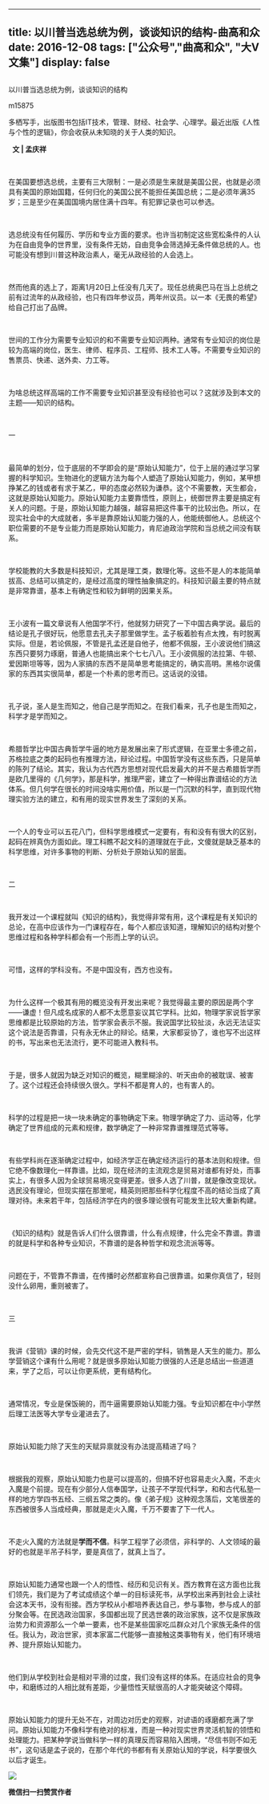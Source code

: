
---
title:   以川普当选总统为例，谈谈知识的结构-曲高和众
date: 2016-12-08
tags: ["公众号","曲高和众", "大V文集"]
display: false
---


## 



以川普当选总统为例，谈谈知识的结构




m15875




多栖写手，出版图书包括IT技术，管理、财经、社会学、心理学。最近出版《人性与个性的逻辑》，你会收获从未知晓的关于人类的知识。


&nbsp;&nbsp;**文 | 孟庆祥**

&nbsp;

在美国要想选总统，主要有三大限制：一是必须是生来就是美国公民，也就是必须具有美国的原始国籍，任何归化的美国公民不能担任美国总统；二是必须年满35岁；三是至少在美国国境内居住满十四年。有犯罪记录也可以参选。

&nbsp;

选总统没有任何履历、学历和专业方面的要求。也许当初制定这些宽松条件的人认为在自由竞争的世界里，没有条件无妨，自由竞争会筛选掉无条件做总统的人。也可能没有想到川普这种政治素人，毫无从政经验的人会选上。

&nbsp;

然而他真的选上了，距离1月20日上任没有几天了。现任总统奥巴马在当上总统之前有过流年的从政经验，也只有四年参议员，两年州议员。以一本《无畏的希望》给自己打出了品牌。

&nbsp;

世间的工作分为需要专业知识的和不需要专业知识两种。通常有专业知识的岗位是较为高端的岗位，医生、律师、程序员、工程师、技术工人等。不需要专业知识的售票员、快递、送外卖、力工等。

&nbsp;

为啥总统这样高端的工作不需要专业知识甚至没有经验也可以？这就涉及到本文的主题——知识的结构。

&nbsp;

一

&nbsp;

最简单的划分，位于底层的不学即会的是“原始认知能力”，位于上层的通过学习掌握的科学知识。生物进化的逻辑方法为每个人塑造了原始认知能力，例如，某甲想挣某乙的钱或者有求于某乙，甲的态度必然较为谦恭。这个不需要教，天生都会，这就是原始认知能力。原始认知能力主要靠悟性，原则上，统御世界主要是搞定有关人的问题。于是，原始认知能力越强，越容易把这件事干的比较出色。所以，在现实社会中的大成就者，多半是靠原始认知能力强的人，他能统御他人。总统这个职位需要的不是专业能力而是原始认知能力，肯尼迪政治学院和当总统之间没有联系。

&nbsp;

学校能教的大多数是科技知识，尤其是理工类，数理化等。这些不是人的本能简单拔高、总结可以搞定的，是经过高度的理性抽象搞定的。科技知识最主要的特点就是非常靠谱，基本上有确定性和较为鲜明的因果关系。

&nbsp;

王小波有一篇文章说有人他国学不行，他就努力研究了一下中国古典学说。最后的结论是孔子很好玩，他愿意去孔夫子那里做学生。孟子板着脸有点太拽，有时脱离实际。但是，若论佩服，不管是孔孟还是自他子，他都不佩服，王小波说他们搞这东西只要努力琢磨，普通人也能搞出来个七七八八。王小波佩服的法拉第、牛顿、爱因斯坦等等，因为人家搞的东西不是简单思考能搞定的，确实高明。黑格尔说儒家的东西其实很简单，都是一个朴素的思考而已。这话说的没错。

&nbsp;

孔子说，圣人是生而知之，他自己是学而知之。在我们看来，孔子也是生而知之，科学才是学而知之。

&nbsp;

希腊哲学比中国古典哲学牛逼的地方是发展出来了形式逻辑，在亚里士多德之前，苏格拉底之类的起码也有推理方法，辩论过程。中国哲学没有这些东西，只是简单的陈列了结论。其实，我认为古代西方思想对现代启发最大的并不是古希腊哲学而是欧几里得的《几何学》，那是科学，推理严密，建立了一种得出靠谱结论的方法体系。但几何学在很长的时间没啥实用价值，所以是一门沉默的科学，直到现代物理实验方法的建立，和有用的现实世界发生了深刻的关系。

&nbsp;

一个人的专业可以五花八门，但科学思维模式一定要有，有和没有有很大的区别，起码在辨真伪方面如此。理工科瞧不起文科的道理就在于此，文傻就是缺乏基本的科学思维，对许多事物的判断、分析处于原始认知的层面。

&nbsp;

二

&nbsp;

我开发过一个课程就叫《知识的结构》，我觉得非常有用，这个课程是有关知识的总论，在高中应该作为一门课程存在，每个人都应该知道，理解知识的结构对整个思维过程和各种学科都会有一个形而上学的认识。

&nbsp;

可惜，这样的学科没有。不是中国没有，西方也没有。

&nbsp;

为什么这样一个极其有用的概览没有开发出来呢？我觉得最主要的原因是两个字——谦虚！但凡成名成家的人都不太愿意妄议其它学科。比如，物理学家说哲学家思维都是比较原始的方法，哲学家会表示不服。我说国学比较扯淡，永远无法证实这个说法是否靠谱，只有永无休止的辩论。结果，大家都妥协了，谁也写不出这样的书，写出来也无法流行，更不可能进入教科书。

&nbsp;

于是，很多人就因为缺乏对知识的概览，糊里糊涂的、听天由命的被耽误、被害了。这个过程还会持续很久很久。学科不都是育人的，也有害人的。

&nbsp;

科学的过程是把一块一块未确定的事物确定下来。物理学确定了力、运动等，化学确定了世界组成的元素和规律，数学确定了一种非常靠谱推理范式等等。

&nbsp;

有些学科尚在逐渐确定过程中，如经济学正在确定经济运行的基本法则和规律。但它绝不像数理化一样靠谱。比如，现在经济的主流观念是贸易对谁都有好处，而事实上，有很多人因为全球贸易境况变得更差。很多人选了川普，就是像改变现状。选民没有理论，但现实摆在那里呢，精英则把那些科学化程度不高的结论当成了真理对待。未来若干年，包括经济学在内的很多理论很有可能发生比较大重新构建。

&nbsp;

《知识的结构》就是告诉人们什么很靠谱，什么有点规律，什么完全不靠谱。靠谱的就是科学和各种专业知识，不靠谱的是各种哲学和观念流派等等。

&nbsp;

问题在于，不管靠不靠谱，在传播时必然都宣称自己很靠谱。如果你真信了，轻则没什么卵用，重则被害了。

&nbsp;

三

&nbsp;

我讲《营销》课的时候，会先交代这不是严密的学科，销售是人天生的能力。那么学营销这个课有什么用呢？就是很多原始认知能力很强的人还是总结出一些道道来，学了之后，可以让你更系统，更有结构化。

&nbsp;

通常情况，专业是保饭碗的，而牛逼需要原始认知能力强。专业知识都在中小学然后理工法医等大学专业灌进去了。

&nbsp;

原始认知能力除了天生的天赋异禀就没有办法提高精进了吗？

&nbsp;

根据我的观察，原始认知能力也是可以提高的，但搞不好也容易走火入魔，不走火入魔是个前提。现在有少部分人信奉国学，让孩子不学现代科学，和和古代私塾一样的地方学四书五经、三纲五常之类的。像《弟子规》这种观念落后，文笔很差的东西被很多人当成经典，那就是走火入魔，千万不要害了下一代人。

&nbsp;

不走火入魔的方法就是**学而不信**。科学工程学了必须信，非科学的、人文领域的最好的也就是半吊子科学，要是真信了，就真上当了。

&nbsp;

原始认知能力通常也跟一个人的悟性、经历和见识有关。西方教育在这方面也比我们领先，我们是为了考试成绩这个单一的目标读死书，从学校出来再到社会上读社会这本天书，没有衔接。西方学校从小都培养表达自己，参与事物，参与成人的部分聚会等。在民选政治国家，多国都出现了民选世袭的政治家族，这不仅是家族政治势力和资源那么一个单一要素，也不是某些国家吃瓜群众对几个家族无条件的信任。我认为，政治世家，资本家富二代能够一直接触这类事物有关，他们有环境培养、提升原始认知能力。

&nbsp;

他们到从学校到社会是相对平滑的过度，我们没有这样的体系。在适应社会的竞争中，和磨练过的人相比就有差距，少量悟性天赋很高的人才能突破这个障碍。

&nbsp;

原始认知能力的提升无处不在，对周边对历史的观察，对谚语的琢磨都充满了学问。原始认知能力不像科学有绝对的标准，而是一种对现实世界灵活机智的领悟和处理能力。把某种学说当做科学一样的真理反而容易陷入困境，“尽信书则不如无书”，这句话是孟子说的，在那个年代的书都有有关原始认知的学说，科学要很久以后才诞生。



**<img data-s="300,640" data-type="jpeg" src="http://mmbiz.qpic.cn/mmbiz/fxGMiaL5Zj1gAtMBdoRAfrkfBNF0WEAG9elY136EMERA8zleoqyibsc68mLpoiagDqkzcRhEo0psRuCqoQbcWg52w/0?wx_fmt=jpeg" data-ratio="1" data-w="430"/>**




**微信扫一扫赞赏作者**














